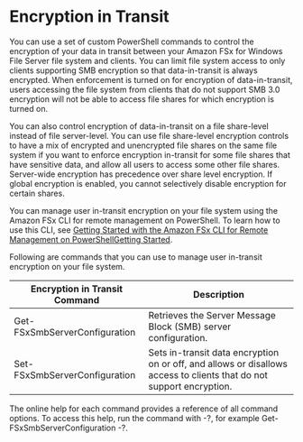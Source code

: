 # Encryption in Transit<a name="manage-encrypt-in-transit"></a>

You can use a set of custom PowerShell commands to control the encryption of your data in transit between your Amazon FSx for Windows File Server file system and clients\. You can limit file system access to only clients supporting SMB encryption so that data\-in\-transit is always encrypted\. When enforcement is turned on for encryption of data\-in\-transit, users accessing the file system from clients that do not support SMB 3\.0 encryption will not be able to access file shares for which encryption is turned on\.

You can also control encryption of data\-in\-transit on a file share\-level instead of file server\-level\. You can use file share\-level encryption controls to have a mix of encrypted and unencrypted file shares on the same file system if you want to enforce encryption in\-transit for some file shares that have sensitive data, and allow all users to access some other file shares\. Server\-wide encryption has precedence over share level encryption\. If global encryption is enabled, you cannot selectively disable encryption for certain shares\.

You can manage user in\-transit encryption on your file system using the Amazon FSx CLI for remote management on PowerShell\. To learn how to use this CLI, see [Getting Started with the Amazon FSx CLI for Remote Management on PowerShellGetting Started](remote-pwrshell.md)\. 

Following are commands that you can use to manage user in\-transit encryption on your file system\.


| Encryption in Transit Command | Description | 
| --- | --- | 
|  Get\-FSxSmbServerConfiguration  |  Retrieves the Server Message Block \(SMB\) server configuration\.  | 
|  Set\-FSxSmbServerConfiguration  |  Sets in\-transit data encryption on or off, and allows or disallows access to clients that do not support encryption\.  | 

The online help for each command provides a reference of all command options\. To access this help, run the command with \-?, for example Get\-FSxSmbServerConfiguration \-?\. 